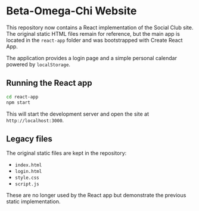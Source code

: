 # Beta-Omega-Chi Website

This repository now contains a React implementation of the Social Club site. The
original static HTML files remain for reference, but the main app is located in
the `react-app` folder and was bootstrapped with Create React App.

The application provides a login page and a simple personal calendar powered by
`localStorage`.

## Running the React app

```bash
cd react-app
npm start
```

This will start the development server and open the site at
`http://localhost:3000`.

## Legacy files

The original static files are kept in the repository:
- `index.html`
- `login.html`
- `style.css`
- `script.js`

These are no longer used by the React app but demonstrate the previous static
implementation.
